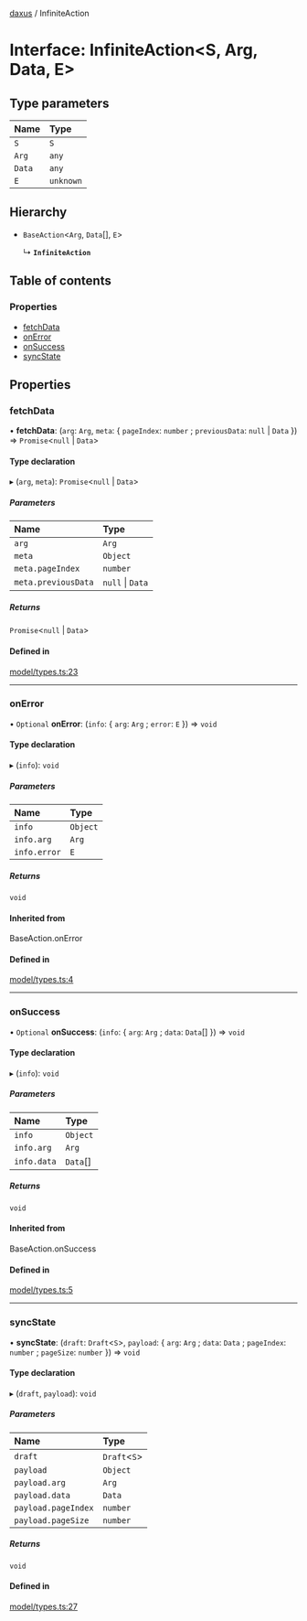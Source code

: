 [daxus](../README.md) / InfiniteAction

# Interface: InfiniteAction<S, Arg, Data, E\>

## Type parameters

| Name | Type |
| :------ | :------ |
| `S` | `S` |
| `Arg` | `any` |
| `Data` | `any` |
| `E` | `unknown` |

## Hierarchy

- `BaseAction`<`Arg`, `Data`[], `E`\>

  ↳ **`InfiniteAction`**

## Table of contents

### Properties

- [fetchData](InfiniteAction.md#fetchdata)
- [onError](InfiniteAction.md#onerror)
- [onSuccess](InfiniteAction.md#onsuccess)
- [syncState](InfiniteAction.md#syncstate)

## Properties

### fetchData

• **fetchData**: (`arg`: `Arg`, `meta`: { `pageIndex`: `number` ; `previousData`: ``null`` \| `Data`  }) => `Promise`<``null`` \| `Data`\>

#### Type declaration

▸ (`arg`, `meta`): `Promise`<``null`` \| `Data`\>

##### Parameters

| Name | Type |
| :------ | :------ |
| `arg` | `Arg` |
| `meta` | `Object` |
| `meta.pageIndex` | `number` |
| `meta.previousData` | ``null`` \| `Data` |

##### Returns

`Promise`<``null`` \| `Data`\>

#### Defined in

[model/types.ts:23](https://github.com/jason89521/react-fetch/blob/1011800/src/lib/model/types.ts#L23)

___

### onError

• `Optional` **onError**: (`info`: { `arg`: `Arg` ; `error`: `E`  }) => `void`

#### Type declaration

▸ (`info`): `void`

##### Parameters

| Name | Type |
| :------ | :------ |
| `info` | `Object` |
| `info.arg` | `Arg` |
| `info.error` | `E` |

##### Returns

`void`

#### Inherited from

BaseAction.onError

#### Defined in

[model/types.ts:4](https://github.com/jason89521/react-fetch/blob/1011800/src/lib/model/types.ts#L4)

___

### onSuccess

• `Optional` **onSuccess**: (`info`: { `arg`: `Arg` ; `data`: `Data`[]  }) => `void`

#### Type declaration

▸ (`info`): `void`

##### Parameters

| Name | Type |
| :------ | :------ |
| `info` | `Object` |
| `info.arg` | `Arg` |
| `info.data` | `Data`[] |

##### Returns

`void`

#### Inherited from

BaseAction.onSuccess

#### Defined in

[model/types.ts:5](https://github.com/jason89521/react-fetch/blob/1011800/src/lib/model/types.ts#L5)

___

### syncState

• **syncState**: (`draft`: `Draft`<`S`\>, `payload`: { `arg`: `Arg` ; `data`: `Data` ; `pageIndex`: `number` ; `pageSize`: `number`  }) => `void`

#### Type declaration

▸ (`draft`, `payload`): `void`

##### Parameters

| Name | Type |
| :------ | :------ |
| `draft` | `Draft`<`S`\> |
| `payload` | `Object` |
| `payload.arg` | `Arg` |
| `payload.data` | `Data` |
| `payload.pageIndex` | `number` |
| `payload.pageSize` | `number` |

##### Returns

`void`

#### Defined in

[model/types.ts:27](https://github.com/jason89521/react-fetch/blob/1011800/src/lib/model/types.ts#L27)
